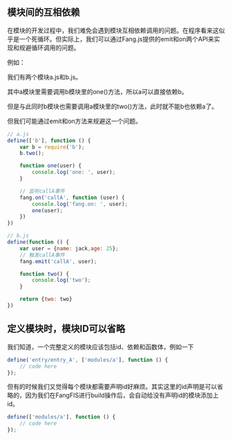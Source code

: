 ## 模块间的互相依赖

在模块的开发过程中，我们难免会遇到模块互相依赖调用的问题。在程序看来这似乎是一个死循环。但实际上，我们可以通过Fang.js提供的emit和on两个API来实现和规避循环调用的问题。

例如：

我们有两个模块a.js和b.js。

其中a模块里需要调用b模块里的one()方法，所以a可以直接依赖b。

但是与此同时b模块也需要调用a模块里的two()方法，此时就不能b也依赖a了。

但我们可能通过emit和on方法来规避这一个问题。

```javascript
// a.js
define(['b'], function () {
    var b = require('b');
    b.two();

    function one(user) {
        console.log('one: ', user);
    }

    // 监听callA事件
    fang.on('callA', function (user) {
        console.log('fang.on: ', user);
        one(user);
    })
})

// b.js
define(function () {
    var user = {name: jack,age: 25};
    // 触发callA事件
    fang.emit('callA', user);

    function two() {
        console.log('two');
    }

    return {two: two}
})
```

## 定义模块时，模块ID可以省略

我们知道，一个完整定义的模块应该包括id、依赖和函数体，例如一下

```javascript
define('entry/entry_A', ['modules/a'], function () {
    // code here
});
```

但有的时候我们又觉得每个模块都需要声明id好麻烦。其实这里的id声明是可以省略的，因为我们在FangFIS进行build操作后，会自动给没有声明id的模块添加上id。

```javascript
define(['modules/a'], function () {
    // code here
});
```